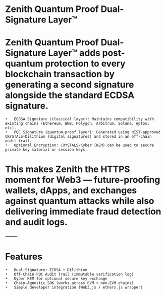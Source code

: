 #  Zenith Quantum Proof Dual-Signature Layer™
#  Zenith Quantum Proof Dual-Signature Layer™ adds post-quantum protection to every blockchain transaction by generating a second signature alongside the standard ECDSA signature.
	•	ECDSA Signature (classical layer): Maintains compatibility with existing chains (Ethereum, BNB, Polygon, Arbitrum, Solana, Aptos, etc).
	•	PQC Signature (quantum-proof layer): Generated using NIST-approved CRYSTALS-Dilithium (digital signatures) and stored in an off-chain audit trail.
	•	Optional Encryption: CRYSTALS-Kyber (KEM) can be used to secure private key material or session keys.

# This makes Zenith the HTTPS moment for Web3 — future-proofing wallets, dApps, and exchanges against quantum attacks while also delivering immediate fraud detection and audit logs.

⸻

#  Features
	•	Dual-Signature: ECDSA + Dilithium
	•	Off-Chain PQC Audit Trail (immutable verification log)
	•	Kyber KEM for optional secure key exchange
	•	Chain-Agnostic SDK (works across EVM + non-EVM chains)
	•	Simple developer integration (Web3.js / ethers.js wrapper)
